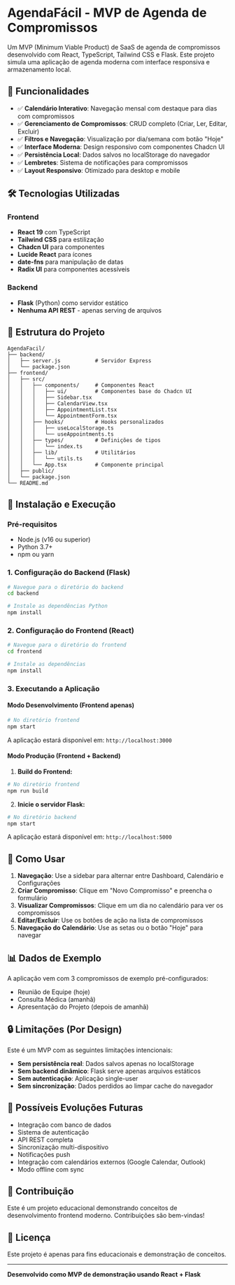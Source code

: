 # AgendaFácil - MVP de Agenda de Compromissos

Um MVP (Minimum Viable Product) de SaaS de agenda de compromissos desenvolvido com React, TypeScript, Tailwind CSS e Flask. Este projeto simula uma aplicação de agenda moderna com interface responsiva e armazenamento local.

## 🚀 Funcionalidades

- ✅ **Calendário Interativo**: Navegação mensal com destaque para dias com compromissos
- ✅ **Gerenciamento de Compromissos**: CRUD completo (Criar, Ler, Editar, Excluir)
- ✅ **Filtros e Navegação**: Visualização por dia/semana com botão "Hoje"
- ✅ **Interface Moderna**: Design responsivo com componentes Chadcn UI
- ✅ **Persistência Local**: Dados salvos no localStorage do navegador
- ✅ **Lembretes**: Sistema de notificações para compromissos
- ✅ **Layout Responsivo**: Otimizado para desktop e mobile

## 🛠️ Tecnologias Utilizadas

### Frontend
- **React 19** com TypeScript
- **Tailwind CSS** para estilização
- **Chadcn UI** para componentes
- **Lucide React** para ícones
- **date-fns** para manipulação de datas
- **Radix UI** para componentes acessíveis

### Backend
- **Flask** (Python) como servidor estático
- **Nenhuma API REST** - apenas serving de arquivos

## 📁 Estrutura do Projeto

```
AgendaFacil/
├── backend/
│   ├── server.js           # Servidor Express
│   └── package.json
├── frontend/
│   ├── src/
│   │   ├── components/     # Componentes React
│   │   │   ├── ui/         # Componentes base do Chadcn UI
│   │   │   ├── Sidebar.tsx
│   │   │   ├── CalendarView.tsx
│   │   │   ├── AppointmentList.tsx
│   │   │   └── AppointmentForm.tsx
│   │   ├── hooks/          # Hooks personalizados
│   │   │   ├── useLocalStorage.ts
│   │   │   └── useAppointments.ts
│   │   ├── types/          # Definições de tipos
│   │   │   └── index.ts
│   │   ├── lib/            # Utilitários
│   │   │   └── utils.ts
│   │   └── App.tsx         # Componente principal
│   ├── public/
│   └── package.json
└── README.md
```

## 🔧 Instalação e Execução

### Pré-requisitos
- Node.js (v16 ou superior)
- Python 3.7+
- npm ou yarn

### 1. Configuração do Backend (Flask)

```bash
# Navegue para o diretório do backend
cd backend

# Instale as dependências Python
npm install
```

### 2. Configuração do Frontend (React)

```bash
# Navegue para o diretório do frontend
cd frontend

# Instale as dependências
npm install
```

### 3. Executando a Aplicação

#### Modo Desenvolvimento (Frontend apenas)
```bash
# No diretório frontend
npm start
```
A aplicação estará disponível em: `http://localhost:3000`

#### Modo Produção (Frontend + Backend)

1. **Build do Frontend:**
```bash
# No diretório frontend
npm run build
```

2. **Inicie o servidor Flask:**
```bash
# No diretório backend
npm start
```

A aplicação estará disponível em: `http://localhost:5000`

## 🎯 Como Usar

1. **Navegação**: Use a sidebar para alternar entre Dashboard, Calendário e Configurações
2. **Criar Compromisso**: Clique em "Novo Compromisso" e preencha o formulário
3. **Visualizar Compromissos**: Clique em um dia no calendário para ver os compromissos
4. **Editar/Excluir**: Use os botões de ação na lista de compromissos
5. **Navegação do Calendário**: Use as setas ou o botão "Hoje" para navegar

## 📊 Dados de Exemplo

A aplicação vem com 3 compromissos de exemplo pré-configurados:
- Reunião de Equipe (hoje)
- Consulta Médica (amanhã)
- Apresentação do Projeto (depois de amanhã)

## 🔒 Limitações (Por Design)

Este é um MVP com as seguintes limitações intencionais:
- **Sem persistência real**: Dados salvos apenas no localStorage
- **Sem backend dinâmico**: Flask serve apenas arquivos estáticos
- **Sem autenticação**: Aplicação single-user
- **Sem sincronização**: Dados perdidos ao limpar cache do navegador

## 🚀 Possíveis Evoluções Futuras

- Integração com banco de dados
- Sistema de autenticação
- API REST completa
- Sincronização multi-dispositivo
- Notificações push
- Integração com calendários externos (Google Calendar, Outlook)
- Modo offline com sync

## 🤝 Contribuição

Este é um projeto educacional demonstrando conceitos de desenvolvimento frontend moderno. Contribuições são bem-vindas!

## 📝 Licença

Este projeto é apenas para fins educacionais e demonstração de conceitos.

---

**Desenvolvido como MVP de demonstração usando React + Flask**